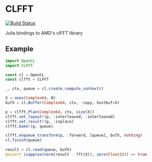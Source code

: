 # CLFFT

[![Build Status](https://travis-ci.org/jakebolewski/CLFFT.jl.png)](https://travis-ci.org/jakebolewski/CLFFT.jl)

Julia bindings to AMD's clFFT library

## Example

```julia
import OpenCL
import CLFFT

const cl = OpenCL
const clfft = CLFFT

_, ctx, queue = cl.create_compute_context()

X = ones(Complex64, N)
bufX = cl.Buffer(Complex64, ctx, :copy, hostbuf=X)

p = clfft.Plan(Complex64, ctx, size(X))
clfft.set_layout!(p, :interleaved, :interleaved)
clfft.set_result!(p, :inplace)
clfft.bake!(p, queue)

clfft.enqueue_transform(p, :forward, [queue], bufX, nothing)  
cl.finish(queue)
    
result = cl.read(queue, bufX)
@assert isapprox(norm(result - fft(X)), zero(Float32)) => true
```
